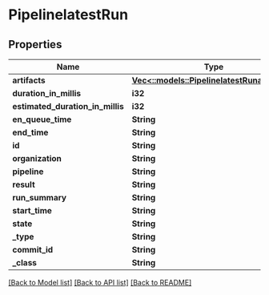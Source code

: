 # PipelinelatestRun

## Properties
Name | Type | Description | Notes
------------ | ------------- | ------------- | -------------
**artifacts** | [**Vec<::models::PipelinelatestRunartifacts>**](PipelinelatestRunartifacts.md) |  | [optional] 
**duration_in_millis** | **i32** |  | [optional] 
**estimated_duration_in_millis** | **i32** |  | [optional] 
**en_queue_time** | **String** |  | [optional] 
**end_time** | **String** |  | [optional] 
**id** | **String** |  | [optional] 
**organization** | **String** |  | [optional] 
**pipeline** | **String** |  | [optional] 
**result** | **String** |  | [optional] 
**run_summary** | **String** |  | [optional] 
**start_time** | **String** |  | [optional] 
**state** | **String** |  | [optional] 
**_type** | **String** |  | [optional] 
**commit_id** | **String** |  | [optional] 
**_class** | **String** |  | [optional] 

[[Back to Model list]](../README.md#documentation-for-models) [[Back to API list]](../README.md#documentation-for-api-endpoints) [[Back to README]](../README.md)


